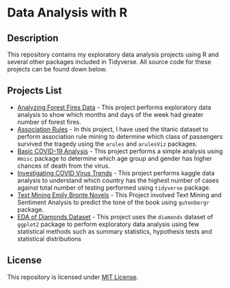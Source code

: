 # Data Analysis with R
## Description
This repository contains my exploratory data analysis projects using R and several other packages included in Tidyverse. All source code for these projects can be found down below.

## Projects List
- [Analyzing Forest Fires Data](https://github.com/namithadeshpande/Data-Analysis-with-R/blob/master/Analyzing-Forest-Fire-Data.Rmd) - This project performs exploratory data analysis to show which months and days of the week had greater number of forest fires. 
- [Association Rules](https://github.com/namithadeshpande/Data-Analysis-with-R/blob/master/Association_Rules.Rmd) - In this project, I have used the titanic dataset to perform association rule mining to determine which class of passengers survived the tragedy using the `arules` and `arulesViz` packages.
- [Basic COVID-19 Analysis](https://github.com/namithadeshpande/Data-Analysis-with-R/blob/master/Basic_COVID_Analysis.Rmd) - This project performs a simple analysis using `Hmisc` package to determine which age group and gender has higher chances of death from the virus.
- [Investigating COVID Virus Trends](https://github.com/namithadeshpande/Data-Analysis-with-R/blob/master/Investigating-COVID-Virus-Trends.Rmd) - This project performs kaggle data analysis to understand which country has the highest number of cases against total number of testing performed using `tidyverse` package. 
- [Text Mining Emily Bronte Novels](https://github.com/namithadeshpande/Data-Analysis-with-R/blob/master/Emily_bronte.R) - This Project involved Text Mining and Sentiment Analysis to predict the tone of the book using `gutenbergr` package. 
- [EDA of Diamonds Dataset](https://github.com/namithadeshpande/Data-Analysis-with-R/blob/master/Diamonds_Data_EDA.Rmd) - This project uses the `diamonds` dataset of `ggplot2` package to perform exploratory data analysis using few statistical methods such as summary statistics, hypothesis tests and statistical distributions

## License
This repository is licensed under [MIT License](https://github.com/namithadeshpande/Data-Analysis-with-R/blob/master/LICENSE). 
